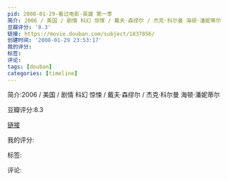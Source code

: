 ```yaml
---
pid: 2008-01-29-看过电影-英雄 第一季
简介: 2006 / 美国 / 剧情 科幻 惊悚 / 戴夫·森缪尔 / 杰克·科尔曼 海顿·潘妮蒂尔
豆瓣评分: '8.3'
链接: https://movie.douban.com/subject/1837856/
创建时间: '2008-01-29 23:53:17'
我的评分:
标签:
评论:
tags: [douban]
categories: [timeline]
---
```

简介:2006 / 美国 / 剧情 科幻 惊悚 / 戴夫·森缪尔 / 杰克·科尔曼 海顿·潘妮蒂尔

豆瓣评分:8.3

[链接](https://movie.douban.com/subject/1837856/)

我的评分:

标签:

评论:

